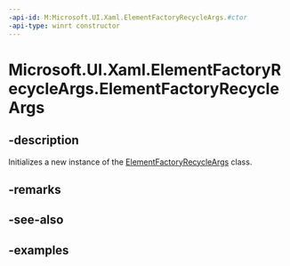 ```yaml
---
-api-id: M:Microsoft.UI.Xaml.ElementFactoryRecycleArgs.#ctor
-api-type: winrt constructor
---
```


<!-- Method syntax.
public ElementFactoryRecycleArgs.ElementFactoryRecycleArgs()
-->

# Microsoft.UI.Xaml.ElementFactoryRecycleArgs.ElementFactoryRecycleArgs

## -description

Initializes a new instance of the [ElementFactoryRecycleArgs](elementfactoryrecycleargs.md) class.

## -remarks

## -see-also

## -examples

